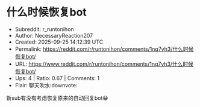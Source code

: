 # 什么时候恢复bot

- Subreddit: r_runtonihon
- Author: NecessaryReaction207
- Created: 2025-09-25 14:12:39 UTC
- Permalink: https://reddit.com/r/runtonihon/comments/1nq7vh3/什么时候恢复bot/
- URL: https://www.reddit.com/r/runtonihon/comments/1nq7vh3/什么时候恢复bot/
- Ups: 4 | Ratio: 0.67 | Comments: 1
- Flair: 聊天吹水:downvote:


新sub有没有考虑恢复原来的自动回复bot😁

